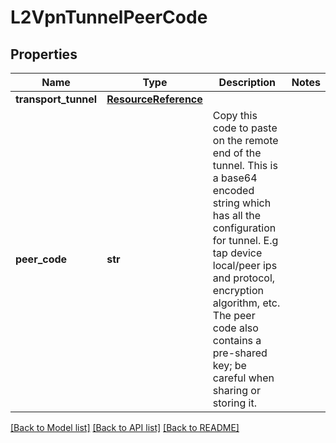 # L2VpnTunnelPeerCode

## Properties
Name | Type | Description | Notes
------------ | ------------- | ------------- | -------------
**transport_tunnel** | [**ResourceReference**](ResourceReference.md) |  | 
**peer_code** | **str** | Copy this code to paste on the remote end of the tunnel. This is a base64 encoded string which has all the configuration for tunnel. E.g tap device local/peer ips and protocol, encryption algorithm, etc. The peer code also contains a pre-shared key; be careful when sharing or storing it. | 

[[Back to Model list]](../README.md#documentation-for-models) [[Back to API list]](../README.md#documentation-for-api-endpoints) [[Back to README]](../README.md)

